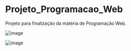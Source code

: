 # Projeto_Programacao_Web
Projeto para finalização da matéria de Programação Web.

![image](https://user-images.githubusercontent.com/58958140/159577995-9a9bf995-8e81-42c0-ab66-f17c23080003.png)


![image](https://user-images.githubusercontent.com/58958140/159578102-6e478c33-1a48-4176-8ba8-f0f11209126a.png)

